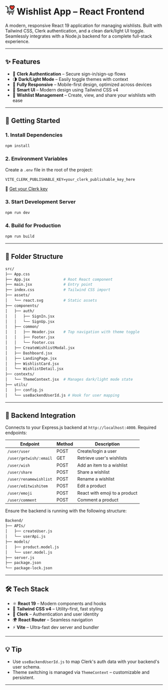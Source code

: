 # <img src="./client/public/wishlist.png" width=30px/>  Wishlist App – React Frontend

A modern, responsive React 19 application for managing wishlists. Built with Tailwind CSS, Clerk authentication, and a clean dark/light UI toggle. Seamlessly integrates with a Node.js backend for a complete full-stack experience.

---

## ✨ Features

* 🔐 **Clerk Authentication** – Secure sign-in/sign-up flows
* 🌗 **Dark/Light Mode** – Easily toggle themes with context
* 📱 **Fully Responsive** – Mobile-first design, optimized across devices
* 🧠 **Smart UI** – Modern design using Tailwind CSS v4
* 📝 **Wishlist Management** – Create, view, and share your wishlists with ease

---

## 🚀 Getting Started

### 1. **Install Dependencies**

```bash
npm install
```

### 2. **Environment Variables**

Create a `.env` file in the root of the project:

```env
VITE_CLERK_PUBLISHABLE_KEY=your_clerk_publishable_key_here
```

🔗 [Get your Clerk key](https://dashboard.clerk.com/)

### 3. **Start Development Server**

```bash
npm run dev
```

### 4. **Build for Production**

```bash
npm run build
```

---

## 📁 Folder Structure

```bash
src/
├── App.css
├── App.jsx               # Root React component
├── main.jsx              # Entry point
├── index.css             # Tailwind CSS import
├── assets/
│   └── react.svg         # Static assets
├── components/
│   ├── auth/
│   │   ├── SignIn.jsx
│   │   └── SignUp.jsx
│   ├── common/
│   │   ├── Header.jsx    # Top navigation with theme toggle
│   │   ├── Footer.jsx
│   │   └── Footer.css
│   ├── CreateWishlistModal.jsx
│   ├── Dashboard.jsx
│   ├── LandingPage.jsx
│   ├── WishlistCard.jsx
│   └── WishlistDetail.jsx
├── contexts/
│   └── ThemeContext.jsx  # Manages dark/light mode state
├── utils/
│   ├── config.js
│   └── useBackendUserId.js # Hook for user mapping
```

---

## 🔗 Backend Integration

Connects to your Express.js backend at `http://localhost:4000`. Required endpoints:

| Endpoint               | Method | Description               |
| ---------------------- | ------ | ------------------------- |
| `/user/user`           | POST   | Create/login a user       |
| `/user/getwish/:email` | GET    | Retrieve user's wishlists |
| `/user/wish`           | POST   | Add an item to a wishlist |
| `/user/share`          | POST   | Share a wishlist          |
| `/user/renamewishlist` | POST   | Rename a wishlist         |
| `/user/editwishitem`   | POST   | Edit a product            |
| `/user/emoji`          | POST   | React with emoji to a product|
| `/user/comment`        | POST   | Comment a product         |

Ensure the backend is running with the following structure:

```bash
Backend/
├── APIs/
│   ├── createUser.js
│   └── userApi.js
├── models/
│   ├── product.model.js
│   └── user.model.js
├── server.js
├── package.json
└── package-lock.json
```

---

## 🛠️ Tech Stack

* ⚛️ **React 19** – Modern components and hooks
* 🎨 **Tailwind CSS v4** – Utility-first, fast styling
* 🔐 **Clerk** – Authentication and user identity
* 🌍 **React Router** – Seamless navigation
* ⚡ **Vite** – Ultra-fast dev server and bundler

---

## 💡 Tip

* Use `useBackendUserId.js` to map Clerk's auth data with your backend's user schema.
* Theme switching is managed via `ThemeContext` – customizable and persistent.

---
